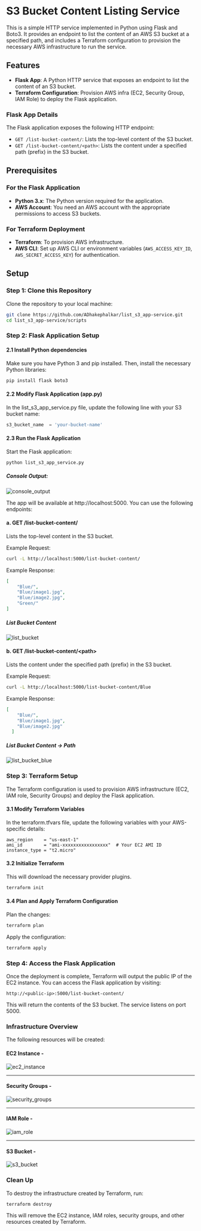 
# S3 Bucket Content Listing Service

This is a simple HTTP service implemented in Python using Flask and Boto3. It provides an endpoint to list the content of an AWS S3 bucket at a specified path, and includes a Terraform configuration to provision the necessary AWS infrastructure to run the service.

## Features

- **Flask App**: A Python HTTP service that exposes an endpoint to list the content of an S3 bucket.
- **Terraform Configuration**: Provision AWS infra (EC2, Security Group, IAM Role) to deploy the Flask application.

### Flask App Details

The Flask application exposes the following HTTP endpoint:

- `GET /list-bucket-content/`: Lists the top-level content of the S3 bucket.
- `GET /list-bucket-content/<path>`: Lists the content under a specified path (prefix) in the S3 bucket.

## Prerequisites

### For the Flask Application

- **Python 3.x**: The Python version required for the application.
- **AWS Account**: You need an AWS account with the appropriate permissions to access S3 buckets.

### For Terraform Deployment

- **Terraform**: To provision AWS infrastructure.
- **AWS CLI**: Set up AWS CLI or environment variables (`AWS_ACCESS_KEY_ID`, `AWS_SECRET_ACCESS_KEY`) for authentication.

## Setup

### Step 1: Clone this Repository

Clone the repository to your local machine:

```bash
git clone https://github.com/ADhakephalkar/list_s3_app-service.git
cd list_s3_app-service/scripts
```

### Step 2: Flask Application Setup
#### 2.1 Install Python dependencies
Make sure you have Python 3 and pip installed. Then, install the necessary Python libraries:

```bash
pip install flask boto3
```
#### 2.2 Modify Flask Application (app.py)
In the list_s3_app_service.py file, update the following line with your S3 bucket name:

```python
s3_bucket_name  = 'your-bucket-name'
```

#### 2.3 Run the Flask Application
Start the Flask application:

```bash
python list_s3_app_service.py
```
##### Console Output:
![console_output](screenshots/console_output.png)

The app will be available at http://localhost:5000. You can use the following endpoints:

#### a. GET /list-bucket-content/
Lists the top-level content in the S3 bucket.

Example Request:

```bash
curl -L http://localhost:5000/list-bucket-content/
```

Example Response:

```json
[
    "Blue/",
    "Blue/image1.jpg",
    "Blue/image2.jpg",
    "Green/"
]
```
##### List Bucket Content
![list_bucket](screenshots/list_bucket.png)

#### b. GET /list-bucket-content/\<path\>
Lists the content under the specified path (prefix) in the S3 bucket.

Example Request:

```bash
curl -L http://localhost:5000/list-bucket-content/Blue
```

Example Response:

```json
[
    "Blue/",
    "Blue/image1.jpg",
    "Blue/image2.jpg"
  ]
```

##### List Bucket Content -> Path
![list_bucket_blue](screenshots/list_bucket_blue.png)

### Step 3: Terraform Setup
The Terraform configuration is used to provision AWS infrastructure (EC2, IAM role, Security Groups) and deploy the Flask application.

#### 3.1 Modify Terraform Variables
In the terraform.tfvars file, update the following variables with your AWS-specific details:

```hcl
aws_region    = "us-east-1"
ami_id        = "ami-xxxxxxxxxxxxxxxxx"  # Your EC2 AMI ID
instance_type = "t2.micro"
```

#### 3.2 Initialize Terraform
This will download the necessary provider plugins.

```bash
terraform init
```

#### 3.4 Plan and Apply Terraform Configuration
Plan the changes:

```bash
terraform plan
```

Apply the configuration:

```bash
terraform apply
```

### Step 4: Access the Flask Application
Once the deployment is complete, Terraform will output the public IP of the EC2 instance. You can access the Flask application by visiting:

```vbnet
http://<public-ip>:5000/list-bucket-content/
```

This will return the contents of the S3 bucket. The service listens on port 5000.

### Infrastructure Overview
The following resources will be created:

#### EC2 Instance -
![ec2_instance](screenshots/ec2_instance.png)

---------------------------------
#### Security Groups -
![security_groups](screenshots/security_groups.png)

---------------------------------
#### IAM Role -
![iam_role](screenshots/iam_role.png)

---------------------------------
#### S3 Bucket -
![s3_bucket](screenshots/s3_bucket.png)

### Clean Up
To destroy the infrastructure created by Terraform, run:

```bash
terraform destroy
```

This will remove the EC2 instance, IAM roles, security groups, and other resources created by Terraform.
